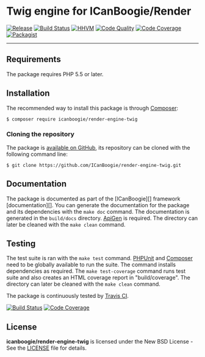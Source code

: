 # Twig engine for ICanBoogie/Render

[![Release](https://img.shields.io/packagist/v/icanboogie/render-engine-twig.svg)](https://github.com/ICanBoogie/render-engine-twig/releases)
[![Build Status](https://img.shields.io/travis/ICanBoogie/render-engine-twig/master.svg)](http://travis-ci.org/ICanBoogie/render-engine-twig)
[![HHVM](https://img.shields.io/hhvm/icanboogie/render-engine-twig.svg)](http://hhvm.h4cc.de/package/icanboogie/render-engine-twig)
[![Code Quality](https://img.shields.io/scrutinizer/g/ICanBoogie/render-engine-twig/master.svg)](https://scrutinizer-ci.com/g/ICanBoogie/render-engine-twig)
[![Code Coverage](https://img.shields.io/coveralls/ICanBoogie/render-engine-twig/master.svg)](https://coveralls.io/r/ICanBoogie/render-engine-twig)
[![Packagist](https://img.shields.io/packagist/dt/icanboogie/render-engine-twig.svg)](https://packagist.org/packages/icanboogie/render-engine-twig)







----------





## Requirements

The package requires PHP 5.5 or later.





## Installation

The recommended way to install this package is through [Composer](http://getcomposer.org/):

```
$ composer require icanboogie/render-engine-twig
```





### Cloning the repository

The package is [available on GitHub](https://github.com/ICanBoogie/render-engine-twig), its repository can
be cloned with the following command line:

	$ git clone https://github.com/ICanBoogie/render-engine-twig.git





## Documentation

The package is documented as part of the [ICanBoogie][] framework
[documentation][]. You can generate the documentation for the package and its dependencies with
the `make doc` command. The documentation is generated in the `build/docs` directory.
[ApiGen](http://apigen.org/) is required. The directory can later be cleaned with
the `make clean` command.





## Testing

The test suite is ran with the `make test` command. [PHPUnit](https://phpunit.de/) and
[Composer](http://getcomposer.org/) need to be globally available to run the suite.
The command installs dependencies as required. The `make test-coverage` command runs test suite
and also creates an HTML coverage report in "build/coverage". The directory can later be cleaned
with the `make clean` command.

The package is continuously tested by [Travis CI](http://about.travis-ci.org/).

[![Build Status](https://img.shields.io/travis/ICanBoogie/render-engine-twig/master.svg)](https://travis-ci.org/ICanBoogie/render-engine-twig)
[![Code Coverage](https://img.shields.io/coveralls/ICanBoogie/render-engine-twig/master.svg)](https://coveralls.io/r/ICanBoogie/render-engine-twig)





## License

**icanboogie/render-engine-twig** is licensed under the New BSD License - See the [LICENSE](LICENSE) file for details.
